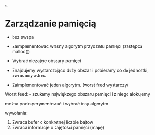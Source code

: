 [..](../soi.md)

# Zarządzanie pamięcią

* bez swapa

* Zaimplementować własny algorytm przydziału pamięci (zastępca malloc())

* Wybrać niezajęte obszary pamięci

* Znajdujemy wystarczająco duży obszar i pobieramy co do jednostki, zwracamy adres.

* Zaimplementować jeden algorytm. (worst feed wystarczy)

Worst feed:
    - szukamy najwiękzego obszaru pamięci i z niego alokujemy

można poeksperymentować i wybrać inny algorytm

wywołania:
1. Zwraca bufer o konkretnej liczbie bajtow
2. Zwraca informacje o zajętości pamięci (mapę)

